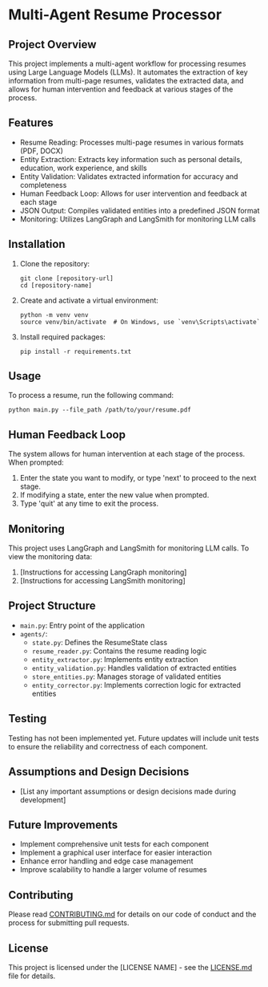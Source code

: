 # Multi-Agent Resume Processor

## Project Overview

This project implements a multi-agent workflow for processing resumes using Large Language Models (LLMs). It automates the extraction of key information from multi-page resumes, validates the extracted data, and allows for human intervention and feedback at various stages of the process.

## Features

- Resume Reading: Processes multi-page resumes in various formats (PDF, DOCX)
- Entity Extraction: Extracts key information such as personal details, education, work experience, and skills
- Entity Validation: Validates extracted information for accuracy and completeness
- Human Feedback Loop: Allows for user intervention and feedback at each stage
- JSON Output: Compiles validated entities into a predefined JSON format
- Monitoring: Utilizes LangGraph and LangSmith for monitoring LLM calls

## Installation

1. Clone the repository:
   ```
   git clone [repository-url]
   cd [repository-name]
   ```

2. Create and activate a virtual environment:
   ```
   python -m venv venv
   source venv/bin/activate  # On Windows, use `venv\Scripts\activate`
   ```

3. Install required packages:
   ```
   pip install -r requirements.txt
   ```

## Usage

To process a resume, run the following command:

```
python main.py --file_path /path/to/your/resume.pdf
```

## Human Feedback Loop

The system allows for human intervention at each stage of the process. When prompted:

1. Enter the state you want to modify, or type 'next' to proceed to the next stage.
2. If modifying a state, enter the new value when prompted.
3. Type 'quit' at any time to exit the process.

## Monitoring

This project uses LangGraph and LangSmith for monitoring LLM calls. To view the monitoring data:

1. [Instructions for accessing LangGraph monitoring]
2. [Instructions for accessing LangSmith monitoring]

## Project Structure

- `main.py`: Entry point of the application
- `agents/`:
  - `state.py`: Defines the ResumeState class
  - `resume_reader.py`: Contains the resume reading logic
  - `entity_extractor.py`: Implements entity extraction
  - `entity_validation.py`: Handles validation of extracted entities
  - `store_entities.py`: Manages storage of validated entities
  - `entity_corrector.py`: Implements correction logic for extracted entities

## Testing

Testing has not been implemented yet. Future updates will include unit tests to ensure the reliability and correctness of each component.

## Assumptions and Design Decisions

- [List any important assumptions or design decisions made during development]

## Future Improvements

- Implement comprehensive unit tests for each component
- Implement a graphical user interface for easier interaction
- Enhance error handling and edge case management
- Improve scalability to handle a larger volume of resumes

## Contributing

Please read [CONTRIBUTING.md](CONTRIBUTING.md) for details on our code of conduct and the process for submitting pull requests.

## License

This project is licensed under the [LICENSE NAME] - see the [LICENSE.md](LICENSE.md) file for details.